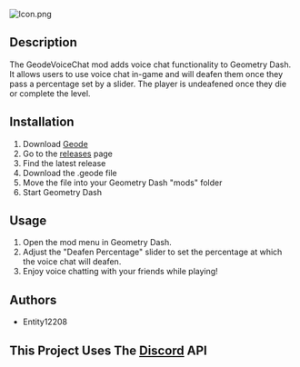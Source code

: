 ![Icon.png](https://github.com/user-attachments/assets/590a4bf2-a8f1-4f84-b878-99d4cfcf699b)

## Description
The GeodeVoiceChat mod adds voice chat functionality to Geometry Dash. It allows users to use voice chat in-game and will deafen them once they pass a percentage set by a slider. The player is undeafened once they die or complete the level.   

## Installation
1. Download [Geode](https://geode-sdk.org)
2. Go to the [releases](https://github.com/entity12208/geodevoicechat/releases) page 
3. Find the latest release
4. Download the .geode file   
5. Move the file into your Geometry Dash "mods" folder
6. Start Geometry Dash
## Usage
1. Open the mod menu in Geometry Dash.
2. Adjust the "Deafen Percentage" slider to set the percentage at which the voice chat will deafen.
3. Enjoy voice chatting with your friends while playing! 
      
## Authors
- Entity12208 

## This Project Uses The [Discord](https://discord.com) API 
 
